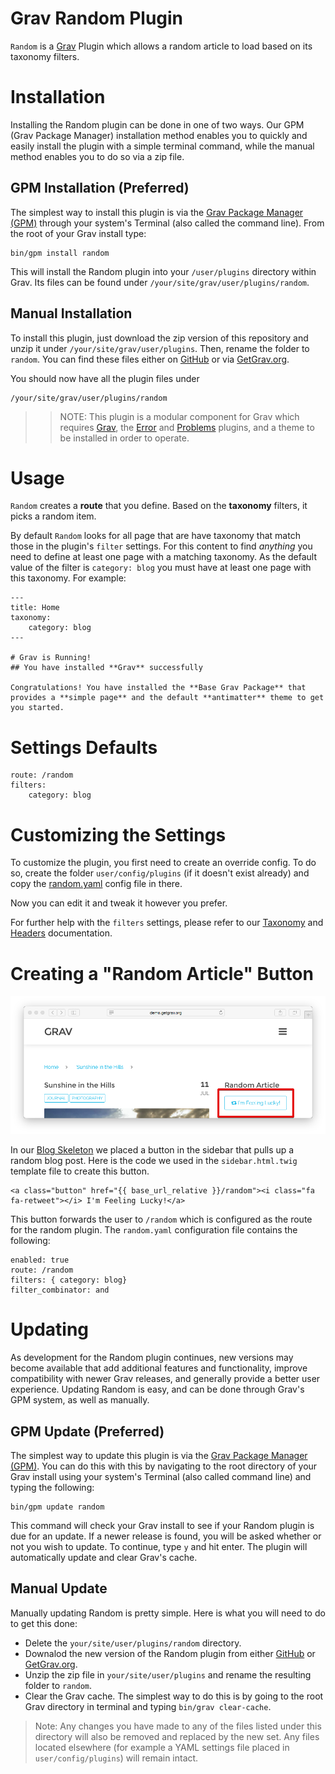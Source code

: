 # Grav Random Plugin

`Random` is a [Grav][grav] Plugin which allows a random article to load based on its taxonomy filters.

# Installation

Installing the Random plugin can be done in one of two ways. Our GPM (Grav Package Manager) installation method enables you to quickly and easily install the plugin with a simple terminal command, while the manual method enables you to do so via a zip file. 

## GPM Installation (Preferred)

The simplest way to install this plugin is via the [Grav Package Manager (GPM)](http://learn.getgrav.org/advanced/grav-gpm) through your system's Terminal (also called the command line).  From the root of your Grav install type:

    bin/gpm install random

This will install the Random plugin into your `/user/plugins` directory within Grav. Its files can be found under `/your/site/grav/user/plugins/random`.

## Manual Installation

To install this plugin, just download the zip version of this repository and unzip it under `/your/site/grav/user/plugins`. Then, rename the folder to `random`. You can find these files either on [GitHub](https://github.com/getgrav/grav-plugin-random) or via [GetGrav.org](http://getgrav.org/downloads/plugins#extras).

You should now have all the plugin files under

    /your/site/grav/user/plugins/random

>> NOTE: This plugin is a modular component for Grav which requires [Grav](http://github.com/getgrav/grav), the [Error](https://github.com/getgrav/grav-plugin-error) and [Problems](https://github.com/getgrav/grav-plugin-problems) plugins, and a theme to be installed in order to operate.

# Usage

`Random` creates a **route** that you define. Based on the **taxonomy** filters, it picks a random item.

By default `Random` looks for all page that are have taxonomy that match those in the plugin's `filter` settings.  For this content to find _anything_ you need to define at
least one page with a matching taxonomy.  As the default value of the filter is `category: blog` you must have at least one page with this taxonomy. For example:

    ---
    title: Home
    taxonomy:
        category: blog
    ---

    # Grav is Running!
    ## You have installed **Grav** successfully

    Congratulations! You have installed the **Base Grav Package** that provides a **simple page** and the default **antimatter** theme to get you started.


# Settings Defaults

    route: /random
    filters:
        category: blog

# Customizing the Settings

To customize the plugin, you first need to create an override config. To do so, create the folder `user/config/plugins` (if it doesn't exist already) and copy the [random.yaml](random.yaml) config file in there.

Now you can edit it and tweak it however you prefer.

For further help with the `filters` settings, please refer to our [Taxonomy][taxonomy] and [Headers][headers] documentation.

# Creating a "Random Article" Button

![Random](assets/readme_1.png)

In our [Blog Skeleton](http://demo.getgrav.org/blog-skeleton/) we placed a button in the sidebar that pulls up a random blog post. Here is the code we used in the `sidebar.html.twig` template file to create this button.

    <a class="button" href="{{ base_url_relative }}/random"><i class="fa fa-retweet"></i> I'm Feeling Lucky!</a>

This button forwards the user to `/random` which is configured as the route for the random plugin. The `random.yaml` configuration file contains the following:

    enabled: true
    route: /random
    filters: { category: blog}
    filter_combinator: and    

# Updating

As development for the Random plugin continues, new versions may become available that add additional features and functionality, improve compatibility with newer Grav releases, and generally provide a better user experience. Updating Random is easy, and can be done through Grav's GPM system, as well as manually.

## GPM Update (Preferred)

The simplest way to update this plugin is via the [Grav Package Manager (GPM)](http://learn.getgrav.org/advanced/grav-gpm). You can do this with this by navigating to the root directory of your Grav install using your system's Terminal (also called command line) and typing the following:

    bin/gpm update random

This command will check your Grav install to see if your Random plugin is due for an update. If a newer release is found, you will be asked whether or not you wish to update. To continue, type `y` and hit enter. The plugin will automatically update and clear Grav's cache.

## Manual Update

Manually updating Random is pretty simple. Here is what you will need to do to get this done:

* Delete the `your/site/user/plugins/random` directory.
* Downalod the new version of the Random plugin from either [GitHub](https://github.com/getgrav/grav-plugin-random) or [GetGrav.org](http://getgrav.org/downloads/plugins#extras).
* Unzip the zip file in `your/site/user/plugins` and rename the resulting folder to `random`.
* Clear the Grav cache. The simplest way to do this is by going to the root Grav directory in terminal and typing `bin/grav clear-cache`.

> Note: Any changes you have made to any of the files listed under this directory will also be removed and replaced by the new set. Any files located elsewhere (for example a YAML settings file placed in `user/config/plugins`) will remain intact.

[taxonomy]: http://learn.getgrav.org/content/taxonomy
[headers]: http://learn.getgrav.org/content/headers
[grav]: http://github.com/getgrav/grav
